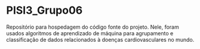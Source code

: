 # PISI3_Grupo06
Repositório para hospedagem do código fonte do projeto. Nele, foram usados algoritmos de aprendizado de máquina para agrupamento e classificação de dados relacionados à doenças cardiovasculares no mundo.
